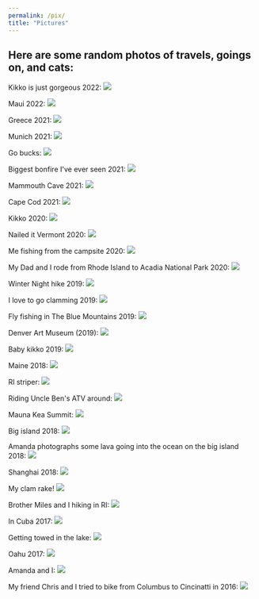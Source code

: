 ```yaml
---
permalink: /pix/
title: "Pictures"
---
```


## Here are some random photos of travels, goings on, and cats:

Kikko is just gorgeous 2022:
![](/images/kikko2022.jpg)

Maui 2022:
![](/images/maui.jpg)

Greece 2021:
![](/images/greece.jpg)

Munich 2021:
![](/images/munich.jpg)

Go bucks:
![](/images/bucks.jpg)

Biggest bonfire I've ever seen 2021:
![](/images/fire.jpg)

Mammouth Cave 2021:
![](/images/cave.jpg)

Cape Cod 2021:
![](/images/cape.jpg)

Kikko 2020:
![](/images/kikko2.jpg)

Nailed it Vermont 2020:
![](/images/vermont.jpg)

Me fishing from the campsite 2020:
![](/images/mainefish.JPG)

My Dad and I rode from Rhode Island to Acadia National Park 2020: 
![](/images/motopic.jpg)

Winter Night hike 2019:
![](/images/hike.jpg)

I love to go clamming 2019:
![](/images/clam.jpg)

Fly fishing in The Blue Mountains 2019:
![](/images/fly.jpg)

Denver Art Museum (2019):
![](/images/denver.jpg)

Baby kikko 2019:
![](/images/kikko1.JPG)

Maine 2018:
![](/images/acadia1.JPG)

RI striper:
![](/images/striper.JPG)

Riding Uncle Ben's ATV around:
![](/images/atv.JPG)

Mauna Kea Summit:
![](/images/kea.JPG)

Big island 2018:
![](/images/big.PNG)

Amanda photographs some lava going into the ocean on the big island 2018:
![](/images/lava.JPG)

Shanghai 2018:
![](/images/china.JPG)

My clam rake!
![](/images/rake.JPG)

Brother Miles and I hiking in RI:
![](/images/miles.JPG)

In Cuba 2017:
![](/images/cuba.JPG)

Getting towed in the lake:
![](/images/tow.JPG)

Oahu 2017:
![](/images/oahu2017.JPG)

Amanda and I:
![](/images/wed.jpg)

My friend Chris and I tried to bike from Columbus to Cincinatti in 2016:
![](/images/ohb1.jpg)
